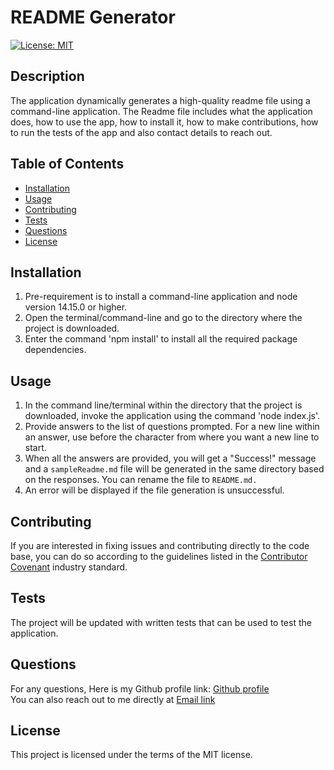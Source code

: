 # README Generator
[![License: MIT](https://img.shields.io/badge/License-MIT-yellow.svg)](https://opensource.org/licenses/MIT)

## Description
The application dynamically generates a high-quality readme file using a command-line application. The Readme file includes what the application does, how to use the app, how to install it, how to make contributions, how to run the tests of the app and also contact details to reach out.

## Table of Contents
* [Installation](#installation)
* [Usage](#usage)
* [Contributing](#contributing)
* [Tests](#tests)
* [Questions](#questions)
* [License](#license)

## Installation
1. Pre-requirement is to install a command-line application and node version 14.15.0 or higher.
2. Open the terminal/command-line and go to the directory where the project is downloaded.
3. Enter the command 'npm install' to install all the required package dependencies.


## Usage
1. In the command line/terminal within the directory that the project is downloaded, invoke the application using the command 'node index.js'.
2. Provide answers to the list of questions prompted. For a new line within an answer, use 
 before the character from where you want a new line to start.
3. When all the answers are provided, you will get a "Success!" message and a ```sampleReadme.md``` file will be generated in the same directory based on the responses. You can rename the file to ```README.md.```
4. An error will be displayed if the file generation is unsuccessful.

## Contributing
If you are interested in fixing issues and contributing directly to the code base, you can do so according to the guidelines listed in the [Contributor Covenant](https://www.contributor-covenant.org/) industry standard.

## Tests
The project will be updated with written tests that can be used to test the application.

## Questions
For any questions,
Here is my Github profile link: [Github profile](https://github.com/JesalDM)    
You can also reach out to me directly at [Email link](mailto:jesaldmehta@gmail.com)

## License
This project is licensed under the terms of the MIT license.
